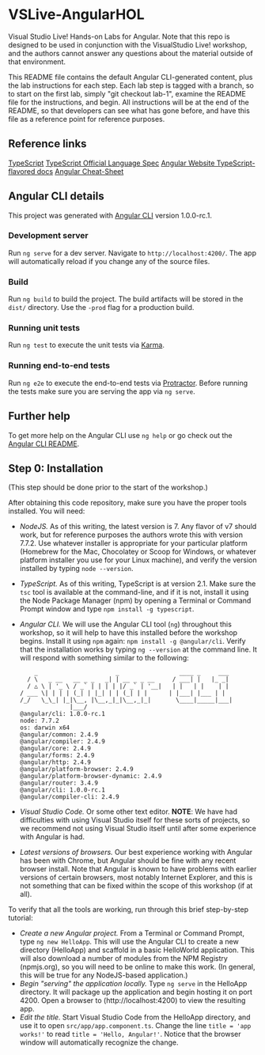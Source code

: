 # VSLive-AngularHOL

Visual Studio Live! Hands-on Labs for Angular. Note that this repo is designed to be used in conjunction with the VisualStudio Live! workshop, and the authors cannot answer any questions about the material outside of that environment.

This README file contains the default Angular CLI-generated content, plus the lab instructions for each step. Each lab step is tagged with a branch, so to start on the first lab, simply "git checkout lab-1", examine the README file for the instructions, and begin. All instructions will be at the end of the README, so that developers can see what has gone before, and have this file as a reference point for reference purposes.

## Reference links

[TypeScript](https://github.com/Microsoft/TypeScript)
[TypeScript Official Language Spec](https://github.com/Microsoft/TypeScript/tree/2.1/doc)
[Angular Website TypeScript-flavored docs](https://angular.io/docs/ts/latest/)
[Angular Cheat-Sheet](https://angular.io/docs/ts/latest/guide/cheatsheet.html)

## Angular CLI details

This project was generated with [Angular CLI](https://github.com/angular/angular-cli) version 1.0.0-rc.1.

### Development server
Run `ng serve` for a dev server. Navigate to `http://localhost:4200/`. The app will automatically reload if you change any of the source files.

### Build

Run `ng build` to build the project. The build artifacts will be stored in the `dist/` directory. Use the `-prod` flag for a production build.

### Running unit tests

Run `ng test` to execute the unit tests via [Karma](https://karma-runner.github.io).

### Running end-to-end tests

Run `ng e2e` to execute the end-to-end tests via [Protractor](http://www.protractortest.org/).
Before running the tests make sure you are serving the app via `ng serve`.

## Further help

To get more help on the Angular CLI use `ng help` or go check out the [Angular CLI README](https://github.com/angular/angular-cli/blob/master/README.md).


## Step 0: Installation

(This step should be done prior to the start of the workshop.)

After obtaining this code repository, make sure you have the proper tools installed. You will need:

* *NodeJS.* As of this writing, the latest version is 7. Any flavor of v7 should work, but for reference purposes the authors wrote this with version 7.7.2. Use whatever installer is appropriate for your particular platform (Homebrew for the Mac, Chocolatey or Scoop for Windows, or whatever platform installer you use for your Linux machine), and verify the version installed by typing `node --version`.
* *TypeScript.* As of this writing, TypeScript is at version 2.1. Make sure the `tsc` tool is available at the command-line, and if it is not, install it using the Node Package Manager (npm) by opening a Terminal or Command Prompt window and type `npm install -g typescript`.
* *Angular CLI.* We will use the Angular CLI tool (`ng`) throughout this workshop, so it will help to have this installed before the workshop begins. Install it using `npm` again: `npm install -g @angular/cli`. Verify that the installation works by typing `ng --version` at the command line. It will respond with something similar to the following:

          _                      _                 ____ _     ___
        / \   _ __   __ _ _   _| | __ _ _ __     / ___| |   |_ _|
        / △ \ | '_ \ / _` | | | | |/ _` | '__|   | |   | |    | |
      / ___ \| | | | (_| | |_| | | (_| | |      | |___| |___ | |
      /_/   \_\_| |_|\__, |\__,_|_|\__,_|_|       \____|_____|___|
                    |___/
      @angular/cli: 1.0.0-rc.1
      node: 7.7.2
      os: darwin x64
      @angular/common: 2.4.9
      @angular/compiler: 2.4.9
      @angular/core: 2.4.9
      @angular/forms: 2.4.9
      @angular/http: 2.4.9
      @angular/platform-browser: 2.4.9
      @angular/platform-browser-dynamic: 2.4.9
      @angular/router: 3.4.9
      @angular/cli: 1.0.0-rc.1
      @angular/compiler-cli: 2.4.9

* *Visual Studio Code.* Or some other text editor. **NOTE**: We have had difficulties with using Visual Studio itself for these sorts of projects, so we recommend not using Visual Studio itself until after some experience with Angular is had.
* *Latest versions of browsers.* Our best experience working with Angular has been with Chrome, but Angular should be fine with any recent browser install. Note that Angular is known to have problems with earlier versions of certain browsers, most notably Internet Explorer, and this is not something that can be fixed within the scope of this workshop (if at all).

To verify that all the tools are working, run through this brief step-by-step tutorial:

* *Create a new Angular project.* From a Terminal or Command Prompt, type `ng new HelloApp`. This will use the Angular CLI to create a new directory (HelloApp) and scaffold in a basic HelloWorld application. This will also download a number of modules from the NPM Registry (npmjs.org), so you will need to be online to make this work. (In general, this will be true for any NodeJS-based application.)
* *Begin "serving" the application locally.* Type `ng serve` in the HelloApp directory. It will package up the application and begin hosting it on port 4200. Open a browser to (http://localhost:4200) to view the resulting app.
* *Edit the title.* Start Visual Studio Code from the HelloApp directory, and use it to open `src/app/app.component.ts`. Change the line `title = 'app works!'` to read `title = 'Hello, Angular!'`. Notice that the browser window will automatically recognize the change.

